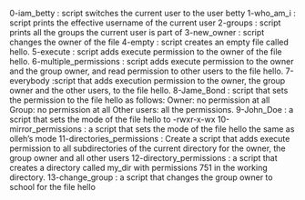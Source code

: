 0-iam_betty : script switches the current user to the user betty
1-who_am_i : script prints the effective username of the current user
2-groups : script prints all the groups the current user is part of
3-new_owner : script changes the owner of the file
4-empty : script creates an empty file called hello.
5-execute : script adds execute permission to the owner of the file hello.
6-multiple_permissions : script adds execute permission to the owner and the group owner, and read permission to other users to the file hello.
7-everybody :script that adds execution permission to the owner, the group owner and the other users, to the file hello.
8-Jame_Bond :  script that sets the permission to the file hello as follows: Owner: no permission at all Group: no permission at all Other users: all the permissions.
9-John_Doe : a script that sets the mode of the file hello to -rwxr-x-wx
10-mirror_permissions : a script that sets the mode of the file hello the same as olleh’s mode
11-directories_permissions : Create a script that adds execute permission to all subdirectories of the current directory for the owner, the group owner and all other users
12-directory_permissions : a script that creates a directory called my_dir with permissions 751 in the working directory.
13-change_group : a script that changes the group owner to school for the file hello
